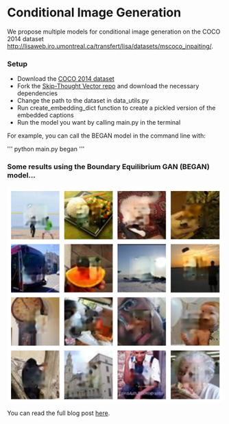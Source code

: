 # Conditional Image Generation
We propose multiple models for conditional image generation on the COCO 2014 
dataset http://lisaweb.iro.umontreal.ca/transfert/lisa/datasets/mscoco_inpaiting/.


### Setup

- Download the [COCO 2014 dataset](http://lisaweb.iro.umontreal.ca/transfert/lisa/datasets/mscoco_inpaiting/) 
- Fork the [Skip-Thought Vector repo](https://github.com/ryankiros/skip-thoughts) and download the necessary dependencies
- Change the path to the dataset in data_utils.py
- Run create_embedding_dict function to create a pickled version of the embedded captions
- Run the model you want by calling main.py in the terminal

For example, you can call the BEGAN model in the command line with:

'''
python main.py began
'''

### Some results using the Boundary Equilibrium GAN (BEGAN) model...

![](began_examples.png)

You can read the full blog post [here](https://charlesashby.github.io/gan/).
